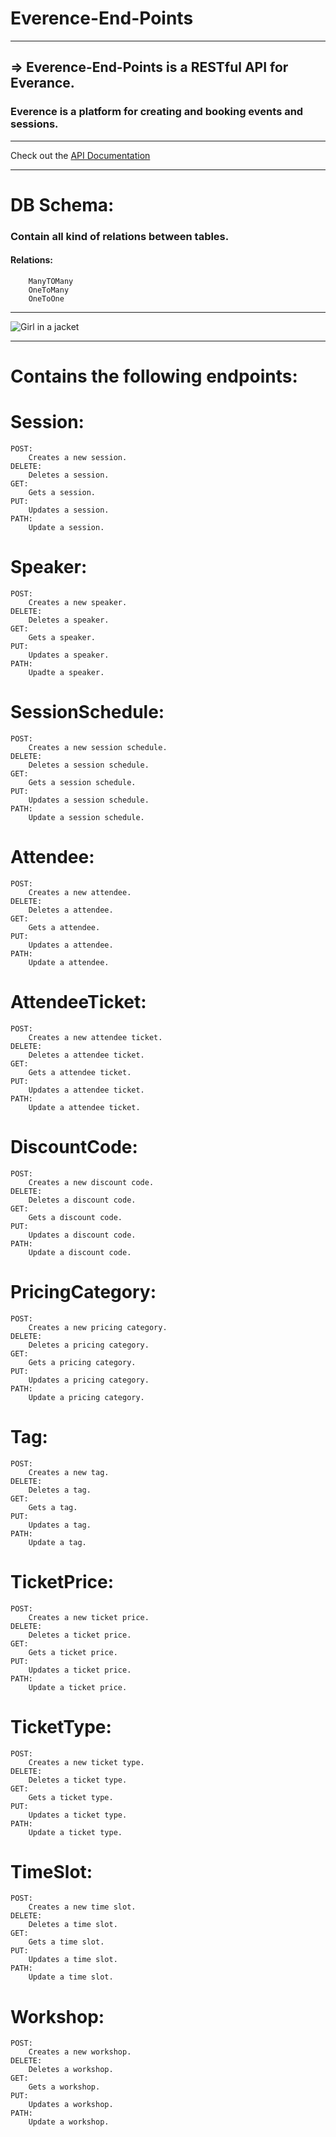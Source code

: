 # Everence-End-Points
*************************************************
## => Everence-End-Points is a RESTful API for Everance.
### Everence is a platform for creating and booking events and sessions.
*************************************************
Check out the [API Documentation]("https://everence.herokuapp.com/swagger-ui/index.html#/")
*************************************************
# DB Schema: 
### Contain all kind of relations between tables.
#### Relations:
        ManyTOMany
        OneToMany
        OneToOne

*************************************************
<img src="docs/Everance-DB.png" alt="Girl in a jacket">

*************************************************


# Contains the following endpoints:

# Session:
    POST:
        Creates a new session.
    DELETE:
        Deletes a session.
    GET:
        Gets a session.
    PUT:
        Updates a session.
    PATH:
        Update a session.

# Speaker:
    POST:
        Creates a new speaker.
    DELETE:
        Deletes a speaker.
    GET:
        Gets a speaker.
    PUT:
        Updates a speaker.
    PATH:
        Upadte a speaker.

# SessionSchedule:
    POST:
        Creates a new session schedule.
    DELETE:
        Deletes a session schedule.
    GET:
        Gets a session schedule.
    PUT:
        Updates a session schedule.
    PATH:
        Update a session schedule.

# Attendee:
    POST:
        Creates a new attendee.
    DELETE:
        Deletes a attendee.
    GET:
        Gets a attendee.
    PUT:
        Updates a attendee.
    PATH:
        Update a attendee.

# AttendeeTicket:
    POST:
        Creates a new attendee ticket.
    DELETE:
        Deletes a attendee ticket.
    GET:
        Gets a attendee ticket.
    PUT:
        Updates a attendee ticket.
    PATH:
        Update a attendee ticket.

# DiscountCode:
    POST:
        Creates a new discount code.
    DELETE:
        Deletes a discount code.
    GET:
        Gets a discount code.
    PUT:
        Updates a discount code.
    PATH:
        Update a discount code.

# PricingCategory:
    POST:
        Creates a new pricing category.
    DELETE:
        Deletes a pricing category.
    GET:
        Gets a pricing category.
    PUT:
        Updates a pricing category.
    PATH:
        Update a pricing category.

# Tag:
    POST:
        Creates a new tag.
    DELETE:
        Deletes a tag.
    GET:
        Gets a tag.
    PUT:
        Updates a tag.
    PATH:
        Update a tag.

# TicketPrice:
    POST:
        Creates a new ticket price.
    DELETE:
        Deletes a ticket price.
    GET:
        Gets a ticket price.
    PUT:
        Updates a ticket price.
    PATH:
        Update a ticket price.

# TicketType:
    POST:
        Creates a new ticket type.
    DELETE:
        Deletes a ticket type.
    GET:
        Gets a ticket type.
    PUT:
        Updates a ticket type.
    PATH:
        Update a ticket type.

# TimeSlot:
    POST:
        Creates a new time slot.
    DELETE:
        Deletes a time slot.
    GET:
        Gets a time slot.
    PUT:
        Updates a time slot.
    PATH:
        Update a time slot.

# Workshop:
    POST:
        Creates a new workshop.
    DELETE:
        Deletes a workshop.
    GET:
        Gets a workshop.
    PUT:
        Updates a workshop.
    PATH:
        Update a workshop.
